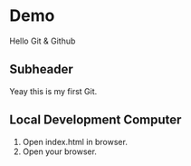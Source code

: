 # Demo

Hello Git & Github

## Subheader

Yeay this is my first Git.

## Local Development Computer

1. Open index.html in browser.
2. Open your browser.